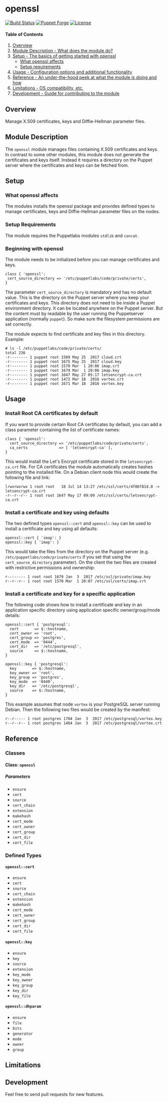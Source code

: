 # openssl

[![Build Status](https://travis-ci.org/smoeding/puppet-openssl.svg?branch=master)](https://travis-ci.org/smoeding/puppet-openssl)
[![Puppet Forge](http://img.shields.io/puppetforge/v/stm/openssl.svg)](https://forge.puppetlabs.com/stm/openssl)
[![License](https://img.shields.io/github/license/smoeding/puppet-openssl.svg)](https://raw.githubusercontent.com/smoeding/puppet-openssl/master/LICENSE)

#### Table of Contents

1. [Overview](#overview)
2. [Module Description - What does the module do?](#module-description)
3. [Setup - The basics of getting started with openssl](#setup)
    * [What openssl affects](#what-openssl-affects)
    * [Setup requirements](#setup-requirements)
4. [Usage - Configuration options and additional functionality](#usage)
5. [Reference - An under-the-hood peek at what the module is doing and how](#reference)
5. [Limitations - OS compatibility, etc.](#limitations)
6. [Development - Guide for contributing to the module](#development)

## Overview

Manage X.509 certificates, keys and Diffie-Hellman parameter files.

## Module Description

The `openssl` module manages files containing X.509 certificates and keys. In contrast to some other modules, this module does not generate the certificates and keys itself. Instead it requires a directory on the Puppet server where the certificates and keys can be fetched from.

## Setup

### What openssl affects

The modules installs the openssl package and provides defined types to manage certificates, keys and Diffie-Hellman parameter files on the nodes.

### Setup Requirements

The module requires the Puppetlabs modules `stdlib` and `concat`.

### Beginning with openssl

The module needs to be initialized before you can manage certificates and keys.

``` puppet
class { 'openssl':
 cert_source_directory => '/etc/puppetlabs/code/private/certs',
}
```

The parameter `cert_source_directory` is mandatory and has no default value. This is the directory on the Puppet server where you keep your certificates and keys. This directory does not need to be inside a Puppet environment directory. It can be located anywhere on the Puppet server. But the content must by readable by the user running the Puppetserver application (normally `puppet`). So make sure the filesystem permissions are set correctly.

The module expects to find certificate and key files in this directory. Example:

``` text
# ls -l /etc/puppetlabs/code/private/certs/
total 236
-r-------- 1 puppet root 1509 May 25  2017 cloud.crt
-r-------- 1 puppet root 1675 May 25  2017 cloud.key
-r-------- 1 puppet root 1570 Mar  1 20:06 imap.crt
-r-------- 1 puppet root 1679 Mar  1 20:06 imap.key
-r-------- 1 puppet root 1647 May 27 05:17 letsencrypt-ca.crt
-r-------- 1 puppet root 1472 Mar 18  2016 vortex.crt
-r-------- 1 puppet root 1671 Mar 18  2016 vortex.key
```

## Usage

### Install Root CA certificates by default

If you want to provide certain Root CA certificates by default, you can add a class parameter containing the list of certificate names:

``` puppet
class { 'openssl':
  cert_source_directory => '/etc/puppetlabs/code/private/certs',
  ca_certs              => [ 'letsencrypt-ca' ],
}
```

This would install the Let's Encrypt certificate stored in the `letsencrypt-ca.crt` file. For CA certificates the module automatically creates hashes pointing to the installed file. On a Debian client node this would create the following file and link:

``` text
lrwxrwxrwx 1 root root   18 Jul 14 13:27 /etc/ssl/certs/4f06f81d.0 -> letsencrypt-ca.crt
-r--r--r-- 1 root root 1647 May 17 09:09 /etc/ssl/certs/letsencrypt-ca.crt
```

### Install a certificate and key using defaults

The two defined types `openssl::cert` and `openssl::key` can be used to install a certificate and key using all defaults:

``` puppet
openssl::cert { 'imap': }
openssl::key { 'imap': }
```

This would take the files from the directory on the Puppet server (e.g. `/etc/puppetlabs/code/private/certs` if you set that using the `cert_source_directory` parameter). On the client the two files are created with restrictive permissions and ownership:

``` text
r-------- 1 root root 1679 Jan  3  2017 /etc/ssl/private/imap.key
r--r--r-- 1 root root 1570 Mar  1 20:07 /etc/ssl/certs/imap.crt
```

### Install a certificate and key for a specific application

The following code shows how to install a certificate and key in an application specific directory using application specific owner/group/mode details:

``` text
openssl::cert { 'postgresql':
  cert       => $::hostname,
  cert_owner => 'root',
  cert_group => 'postgres',
  cert_mode  => '0444',
  cert_dir   => '/etc/postgresql',
  source     => $::hostname,
}

openssl::key { 'postgresql':
  key       => $::hostname,
  key_owner => 'root',
  key_group => 'postgres',
  key_mode  => '0440',
  key_dir   => '/etc/postgresql',
  source    => $::hostname,
}
```

This example assumes that node `vortex` is your PostgreSQL server running Debian. Then the following two files would be created by the manifest:

``` text
r--r----- 1 root postgres 1704 Jan  3  2017 /etc/postgresql/vortex.key
r--r--r-- 1 root postgres 1464 Jan  3  2017 /etc/postgresql/vortex.crt
```

## Reference

### Classes

#### Class: `openssl`

##### Parameters

* `ensure`
* `cert`
* `source`
* `cert_chain`
* `extension`
* `makehash`
* `cert_mode`
* `cert_owner`
* `cert_group`
* `cert_dir`
* `cert_file`

### Defined Types

#### `openssl::cert`

* `ensure`
* `cert`
* `source`
* `cert_chain`
* `extension`
* `makehash`
* `cert_mode`
* `cert_owner`
* `cert_group`
* `cert_dir`
* `cert_file`

#### `openssl::key`

* `ensure`
* `key`
* `source`
* `extension`
* `key_mode`
* `key_owner`
* `key_group`
* `key_dir`
* `key_file`

#### `openssl::dhparam`

* `ensure`
* `file`
* `bits`
* `generator`
* `mode`
* `owner`
* `group`

## Limitations

## Development

Feel free to send pull requests for new features.
